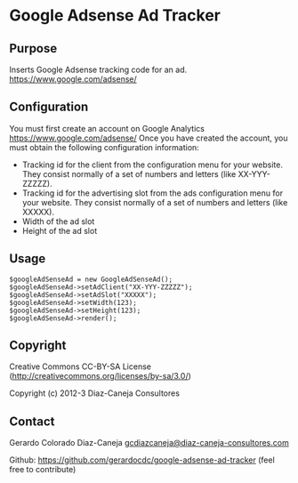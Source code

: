 Google Adsense Ad Tracker
=========================

Purpose
-------
Inserts Google Adsense tracking code for an ad.
https://www.google.com/adsense/

Configuration
-------------
You must first create an account on Google Analytics
https://www.google.com/adsense/
Once you have created the account, you must obtain the following configuration information:
* Tracking id for the client from the configuration menu for your website. They consist normally of a set of numbers and letters (like XX-YYY-ZZZZZ).
* Tracking id for the advertising slot from the ads configuration menu for your website. They consist normally of a set of numbers and letters (like XXXXX).
* Width of the ad slot
* Height of the ad slot

Usage
-----
	$googleAdSenseAd = new GoogleAdSenseAd();
	$googleAdSenseAd->setAdClient("XX-YYY-ZZZZZ");
	$googleAdSenseAd->setAdSlot("XXXXX");
	$googleAdSenseAd->setWidth(123);
	$googleAdSenseAd->setHeight(123);
	$googleAdSenseAd->render();

Copyright
---------
Creative Commons CC-BY-SA License (http://creativecommons.org/licenses/by-sa/3.0/)

Copyright (c) 2012-3 Diaz-Caneja Consultores

Contact
--------
Gerardo Colorado Diaz-Caneja   gcdiazcaneja@diaz-caneja-consultores.com

Github: https://github.com/gerardocdc/google-adsense-ad-tracker (feel free to contribute)